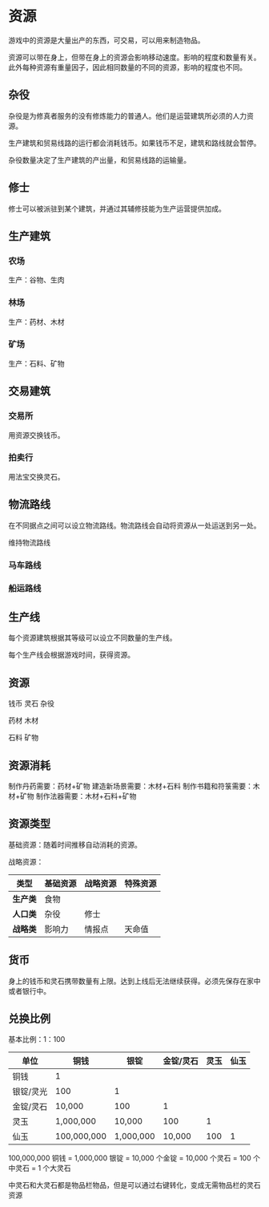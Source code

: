 # 资源

游戏中的资源是大量出产的东西，可交易，可以用来制造物品。

资源可以带在身上，但带在身上的资源会影响移动速度。影响的程度和数量有关。此外每种资源有重量因子，因此相同数量的不同的资源，影响的程度也不同。

## 杂役

杂役是为修真者服务的没有修炼能力的普通人。他们是运营建筑所必须的人力资源。

生产建筑和贸易线路的运行都会消耗钱币。如果钱币不足，建筑和路线就会暂停。

杂役数量决定了生产建筑的产出量，和贸易线路的运输量。

## 修士

修士可以被派驻到某个建筑，并通过其辅修技能为生产运营提供加成。

## 生产建筑

### 农场

生产：谷物、生肉

### 林场

生产：药材、木材

### 矿场

生产：石料、矿物

## 交易建筑

### 交易所

用资源交换钱币。

### 拍卖行

用法宝交换灵石。

## 物流路线

在不同据点之间可以设立物流路线。物流路线会自动将资源从一处运送到另一处。

维持物流路线

### 马车路线

### 船运路线

## 生产线

每个资源建筑根据其等级可以设立不同数量的生产线。

每个生产线会根据游戏时间，获得资源。

## 资源

钱币
灵石
杂役

药材
木材

石料
矿物

## 资源消耗

制作丹药需要：药材+矿物
建造新场景需要：木材+石料
制作书籍和符箓需要：木材+矿物
制作法器需要：木材+石料+矿物

## 资源类型

基础资源：随着时间推移自动消耗的资源。

战略资源：

| 类型       | 基础资源 | 战略资源 | 特殊资源 |
| ---------- | -------- | -------- | -------- |
| **生产类** | 食物     |          |          |
| **人口类** | 杂役     | 修士     |          |
| **战略类** | 影响力   | 情报点   | 天命值   |

## 货币

身上的钱币和灵石携带数量有上限。达到上线后无法继续获得。必须先保存在家中或者银行中。

## 兑换比例

基本比例：1：100

| 单位      | 铜钱        | 银锭      | 金锭/灵石 | 灵玉 | 仙玉 |
| --------- | ----------- | --------- | --------- | ---- | ---- |
| 铜钱      | 1           |           |           |      |      |
| 银锭/灵光 | 100         | 1         |           |      |      |
| 金锭/灵石 | 10,000      | 100       | 1         |      |      |
| 灵玉      | 1,000,000   | 10,000    | 100       | 1    |      |
| 仙玉      | 100,000,000 | 1,000,000 | 10,000    | 100  | 1    |

100,000,000 铜钱 = 1,000,000 银锭 = 10,000 个金锭 = 10,000 个灵石 = 100 个中灵石 = 1 个大灵石

中灵石和大灵石都是物品栏物品，但是可以通过右键转化，变成无需物品栏的灵石资源
